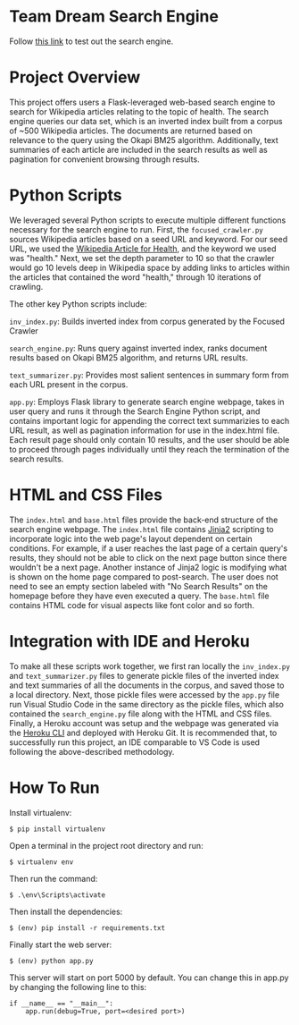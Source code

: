 # Team Dream Search Engine
Follow [this link](https://searchenginecapstone.herokuapp.com/) to test out the search engine.


# Project Overview
This project offers users a Flask-leveraged web-based search engine to search for Wikipedia articles relating to the topic of health. The search engine queries our data set, which is an inverted index built from a corpus of ~500 Wikipedia articles. The documents are returned based on relevance to the query using the Okapi BM25 algorithm. Additionally, text summaries of each article are included in the search results as well as pagination for convenient browsing through results.

# Python Scripts
We leveraged several Python scripts to execute multiple different functions necessary for the search engine to run. First, the `focused_crawler.py` sources Wikipedia articles based on a seed URL and keyword. For our seed URL, we used the [Wikipedia Article for Health](https://en.wikipedia.org/wiki/Health), and the keyword we used was "health." Next, we set the depth parameter to 10 so that the crawler would go 10 levels deep in Wikipedia space by adding links to articles within the articles that contained the word "health," through 10 iterations of crawling.

The other key Python scripts include:


`inv_index.py`: Builds inverted index from corpus generated by the Focused Crawler


`search_engine.py`: Runs query against inverted index, ranks document results based on Okapi BM25 algorithm, and returns URL results.


`text_summarizer.py`: Provides most salient sentences in summary form from each URL present in the corpus.


`app.py`: Employs Flask library to generate search engine webpage, takes in user query and runs it through the Search Engine Python script, and contains important logic for appending the correct text summarizies to each URL result, as well as pagination information for use in the index.html file. Each result page should only contain 10 results, and the user should be able to proceed through pages individually until they reach the termination of the search results.

# HTML and CSS Files
The `index.html` and `base.html` files provide the back-end structure of the search engine webpage. The `index.html` file contains [Jinja2](https://jinja.palletsprojects.com/en/3.1.x/) scripting to incorporate logic into the web page's layout dependent on certain conditions. For example, if a user reaches the last page of a certain query's results, they should not be able to click on the next page button since there wouldn't be a next page. Another instance of Jinja2 logic is modifying what is shown on the home page compared to post-search. The user does not need to see an empty section labeled with "No Search Results" on the homepage before they have even executed a query. The `base.html` file contains HTML code for visual aspects like font color and so forth.

# Integration with IDE and Heroku
To make all these scripts work together, we first ran locally the `inv_index.py` and `text_summarizer.py` files to generate pickle files of the inverted index and text summaries of all the documents in the corpus, and saved those to a local directory. Next, those pickle files were accessed by the `app.py` file run Visual Studio Code in the same directory as the pickle files, which also contained the `search_engine.py` file along with the HTML and CSS files. Finally, a Heroku account was setup and the webpage was generated via the [Heroku CLI](https://devcenter.heroku.com/articles/heroku-cli) and deployed with Heroku Git. It is recommended that, to successfully run this project, an IDE comparable to VS Code is used following the above-described methodology.


# How To Run
Install virtualenv:

`$ pip install virtualenv`

Open a terminal in the project root directory and run:

`$ virtualenv env`

Then run the command:

`$ .\env\Scripts\activate`

Then install the dependencies:

`$ (env) pip install -r requirements.txt`

Finally start the web server:

`$ (env) python app.py`

This server will start on port 5000 by default. You can change this in app.py by changing the following line to this:

```
if __name__ == "__main__":
    app.run(debug=True, port=<desired port>)
```
